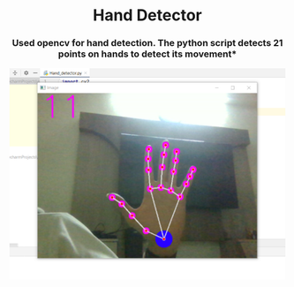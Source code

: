  <p align="center">
	<h1 align="center">  Hand Detector  </h1>
	<h3 align="center"> Used opencv for hand detection. The python script detects 21 points on hands to detect its movement* </h3>
</p>


<div align="center">
	<img src="https://github.com/DhruvBajaj01/Hand_detector/blob/main/hand_detector.png" width=500>
</div>	

